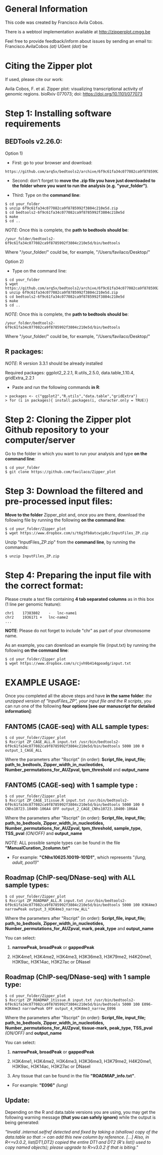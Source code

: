 General Information
===================
This code was created by Francisco Avila Cobos.

There is a webtool implementation available at http://zipperplot.cmgg.be

Feel free to provide feedback/inform about issues by sending an email to: Francisco.AvilaCobos *(at)* UGent *(dot)* be

Citing the Zipper plot
======================
If used, please cite our work:

Avila Cobos, F. et al. Zipper plot: visualizing transcriptional activity of genomic regions. bioRxiv 077073; doi: https://doi.org/10.1101/077073 

Step 1: Installing software requirements
========================================
BEDTools v2.26.0:
----------------- 

Option 1) 

* First: go to your browser and download:

```
https://github.com/arq5x/bedtools2/archive/6f9c61fa34c077082ca9f8785992f3804c210e5d.zip
```

* Second: don't forget to **move the .zip file you have just downloaded to the folder where you want to run the analysis (e.g. "your_folder")**.

* Third: Type on the **command line**:
```
$ cd your_folder
$ unzip 6f9c61fa34c077082ca9f8785992f3804c210e5d.zip
$ cd bedtools2-6f9c61fa34c077082ca9f8785992f3804c210e5d
$ make
$ cd ..
```

*NOTE*: Once this is complete, the **path to bedtools should be**:
```
/your_folder/bedtools2-6f9c61fa34c077082ca9f8785992f3804c210e5d/bin/bedtools
```
Where "/your_folder/" could be, for example, "/Users/favilaco/Desktop/"



Option 2) 

* Type on the command line:

```
$ cd your_folder
$ wget https://github.com/arq5x/bedtools2/archive/6f9c61fa34c077082ca9f8785992f3804c210e5d.zip
$ unzip 6f9c61fa34c077082ca9f8785992f3804c210e5d.zip
$ cd bedtools2-6f9c61fa34c077082ca9f8785992f3804c210e5d
$ make
$ cd ..
```
*NOTE*: Once this is complete, the **path to bedtools should be**:
```
/your_folder/bedtools2-6f9c61fa34c077082ca9f8785992f3804c210e5d/bin/bedtools
```
Where "/your_folder/" could be, for example, "/Users/favilaco/Desktop/"


R packages: 
---------- 
*NOTE*: R version 3.3.1 should be already installed

Required packages: ggplot2_2.2.1, R.utils_2.5.0, data.table_1.10.4, gridExtra_2.2.1   

* Paste and run the following commands **in R**: 

```
> packages <- c("ggplot2","R.utils","data.table","gridExtra")
> for (i in packages){ install.packages(i, character.only = TRUE)}
```


Step 2: Cloning the Zipper plot Github repository to your computer/server
=========================================================================
Go to the folder in which you want to run your analysis and type **on the command line**:

```
$ cd your_folder
$ git clone https://github.com/favilaco/Zipper_plot
```


Step 3: Download the filtered and pre-processed input files:
============================================================
**Move to the folder** Zipper_plot and, once you are there, download the following file by running the following **on the command line**:

```
$ cd your_folder/Zipper_plot
$ wget https://www.dropbox.com/s/t6g3fb8atcwjp8c/InputFiles_ZP.zip
```

Unzip "InputFiles_ZP.zip" from the **command line**, by running the commands:

```
$ unzip InputFiles_ZP.zip
```

Step 4: Preparing the input file with the correct format:
=========================================================
Please create a text file containing **4 tab separated columns** as in this box (1 line per genomic feature):

```
chr1	17383802	-	lnc-name1
chr2	1936171	+	lnc-name2
...
```

**NOTE**: Please do not forget to include "chr" as part of your chromosome name.

As an example, you can download an example file (input.txt) by running the following **on the command line**: 

```
$ cd your_folder/Zipper_plot
$ wget https://www.dropbox.com/s/cjvh9b414qpoadg/input.txt
```

EXAMPLE USAGE:
==============
Once you completed all the above steps and have **in the same folder**: *the unzipped version of "InputFiles_ZP", your input file and the R scripts*, you can run one of the following **four options [see our manuscript for detailed information]**:

FANTOM5 **(CAGE-seq)** with **ALL** sample types:
-------------------------------------------------

```
$ cd your_folder/Zipper_plot
$ Rscript ZP_CAGE_ALL.R input.txt /usr/bin/bedtools2-6f9c61fa34c077082ca9f8785992f3804c210e5d/bin/bedtools 5000 100 0 output_1_CAGE_ALL
```
Where the parameters after "Rscript" (in order): 
**Script_file, input_file; path_to_bedtools, Zipper_width_in_nucleotides, Number_permutations_for_AUZpval, tpm_threshold** and **output_name**



FANTOM5 **(CAGE-seq)** with **1 sample type** :
-----------------------------------------------
```
$ cd your_folder/Zipper_plot
$ Rscript ZP_CAGE_1tissue.R input.txt /usr/bin/bedtools2-6f9c61fa34c077082ca9f8785992f3804c210e5d/bin/bedtools 5000 100 0 CNhs10723.10400-106A4 OFF output_2_CAGE_CNhs10723.10400-106A4
```
Where the parameters after "Rscript" (in order): **Script_file, input_file; path_to_bedtools, Zipper_width_in_nucleotides, Number_permutations_for_AUZpval, tpm_threshold, sample_type, TSS_pval** *(ON/OFF)* and **output_name**

*NOTE*: ALL possible sample types can be found in the file **"ManualCuration_2column.txt"**
	
* For example:  **"CNhs10625.10019-101D1"**, which represents "*(lung, adult, pool1)*"


Roadmap **(ChIP-seq/DNase-seq)** with **ALL** sample types:
-----------------------------------------------------------
```
$ cd your_folder/Zipper_plot
$ Rscript ZP_ROADMAP_ALL.R input.txt /usr/bin/bedtools2-6f9c61fa34c077082ca9f8785992f3804c210e5d/bin/bedtools 5000 100 H3K4me3 narrowPeak output_3_H3K4me3_narrow_ALL"
```

Where the parameters after "Rscript" (in order): **Script_file, input_file; path_to_bedtools, Zipper_width_in_nucleotides, Number_permutations_for_AUZpval, mark, peak_type** and **output_name**

You can select:

1) **narrowPeak, broadPeak** or **gappedPeak**

2) H3K4me1, H3K4me2, H3K4me3, H3K36me3, H3K79me2, H4K20me1, H3K9ac, H3K14ac, H3K27ac or DNaseI


Roadmap **(ChIP-seq/DNase-seq)** with **1 sample type**:
--------------------------------------------------------
```
$ cd your_folder/Zipper_plot
$ Rscript ZP_ROADMAP_1tissue.R input.txt /usr/bin/bedtools2-6f9c61fa34c077082ca9f8785992f3804c210e5d/bin/bedtools 5000 100 E096-H3K4me3 narrowPeak OFF output_4_H3K4me3_narrow_E096
```

Where the parameters after "Rscript" (in order): **Script_file, input_file; path_to_bedtools, Zipper_width_in_nucleotides, Number_permutations_for_AUZpval, tissue-mark, peak_type, TSS_pval** *(ON/OFF)* and **output_name**


You can select:

1) **narrowPeak, broadPeak** or **gappedPeak**

2) H3K4me1, H3K4me2, H3K4me3, H3K36me3, H3K79me2, H4K20me1, H3K9ac, H3K14ac, H3K27ac or DNaseI

3) Any tissue that can be found in the file **"ROADMAP_info.txt"**.

* For example: **"E096"** *(lung)*

Update:
-----
Depending on the R and data.table versions you are using, you may get the following warning message **(that you can safely ignore)** while the output is being generated:

*"Invalid .internal.selfref detected and fixed by taking a (shallow) copy of the data.table so that := can add this new column by reference. [...] Also, in R<=v3.0.2, list(DT1,DT2) copied the entire DT1 and DT2 (R's list() used to copy named objects); please upgrade to R>v3.0.2 if that is biting."*